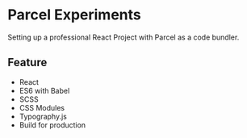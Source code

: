 # Parcel Experiments

Setting up a professional React Project with Parcel as a code bundler.

## Feature

- React
- ES6 with Babel
- SCSS
- CSS Modules
- Typography.js
- Build for production